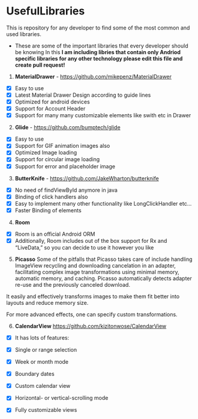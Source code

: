 # UsefulLibraries
This is repository for any developer to find some of the most common and used libraries.

- These are some of the important libraries that every developer should be knowing
In this **I am including libries that contain only Andriod specific libraries for any other technology please edit this file and create pull request!**

 1. **MaterialDrawer**  - https://github.com/mikepenz/MaterialDrawer
 - [X] Easy to use
 - [X] Latest Material Drawer Design according to guide lines
 - [X] Optimized for android devices
 - [X] Support for Account Header
 - [X] Support for many many customizable elements like swith etc in Drawer
2. **Glide** - https://github.com/bumptech/glide
- [x] Easy to use
- [x] Support for GIF animation images also
- [x] Optimized Image loading
- [x] Support for circular image loading
- [x] Support for error and placeholder image
3. **ButterKnife** - https://github.com/JakeWharton/butterknife
- [x] No need of findViewById anymore in java
- [x] Binding of click handlers also
- [x] Easy to implement many other functionality like LongClickHandler etc...
- [x] Faster Binding of elements
4. **Room** 
- [x] Room is an official Android ORM
- [x] Additionally, Room includes out of the box support for Rx and “LiveData,” so you can decide to use it however you like
5. **Picasso**
Some of the pitfalls that Picasso takes care of include handling ImageView recycling and downloading cancelation in an adapter, facilitating complex image transformations using minimal memory, automatic memory, and caching.
Picasso automatically detects adapter re-use and the previously canceled download.

It easily and effectively transforms images to make them fit better into layouts and reduce memory size.

For more advanced effects, one can specify custom transformations.

6. **CalendarView**
https://github.com/kizitonwose/CalendarView

- [x] It has lots of features:
- [x] Single or range selection
- [x] Week or month mode
- [x] Boundary dates
- [x] Custom calendar view
- [x] Horizontal- or vertical-scrolling mode
- [x] Fully customizable views


